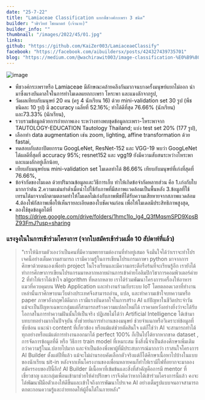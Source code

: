 ```yaml
---
date: "25-7-22"
title: "Lamiaceae Classification แยกพืชวงศ์กะเพรา 3 ชนิด"
builder: "วชิรวิทย์ ไชยมาตย์ (เจ้านาย)"
builder_info: ""
thumbnail: "/images/2022/45/01.jpg"
links:
github: "https://github.com/KaiZer003/LamiaceaeClassify"
facebook: "https://facebook.com/aibuildersx/posts/424327439735701"
blog: "https://medium.com/@wachirawit003/image-classification-%E0%B9%80%E0%B9%80%E0%B8%A2%E0%B8%81%E0%B8%9E%E0%B8%B7%E0%B8%8A%E0%B8%A7%E0%B8%87%E0%B8%A8%E0%B9%8C%E0%B8%81%E0%B8%B0%E0%B9%80%E0%B8%9E%E0%B8%A3%E0%B8%B2-3-%E0%B8%8A%E0%B8%99%E0%B8%B4%E0%B8%94-480b9b823d85"
---
```


![image](/images/2022/45/01.jpg)

-  พืชวงศ์กระเพราหรือ Lamiaceae มีลักษณะคล้ายคลึงกันมากจนบางครั้งมนุษย์แยกไม่ออก นำมาซึ่งแรงบันดาลใจในการทำโมเดลแยกกะเพรา โหระพา และแมงลักจากรูป,
- วัดผลเทียบกับมนุษย์ 20 คน (ครู 4 นักเรียน 16) ด้วย mini-validation set 30 รูป (พืชชนิดละ 10 รูป) มี accuracy เฉลี่ยที่ 52.16%; ทำได้ดีที่สุด 76.66% (นักเรียน) และ73.33% (นักเรียน),
- รวบรวมข้อมูลด้วยการถ่ายภาพเอง ระหว่างทางพบชุดข้อมูลกะเพรา-โหระพาจาก TAUTOLOGY-EDUCATION Tautology Thailand; แบ่ง test set 20% (177 รูป),
- เลือกทำ data augmentation เช่น zoom, lighting, affine transformation ด้วย fastai,
- ทดสอบกับสถาปัตยกรรม GoogLeNet, ResNet-152 และ VGG-19 พบว่า GoogLeNet ได้ผลดีที่สุดที่ accuracy 95%; resnet152 และ vgg19 ยังมีความสับสนระหว่างโหระพาและแมงลักอยู่เล็กน้อย,
- เทียบกับมนุษย์บน mini-validation set โมเดลทำได้ 86.66% เทียบกับมนุษย์ที่เก่งที่สุดที่ 76.66%,
- ข้อจำกัดของโมเดล ด้วยปริมาณข้อมูลเเละวิธีการเก็บ ทำให้เกิดข้อจำกัดหลายส่วน คือ 1.เก่งกับใบมากกว่าต้น 2.ความเเม่นยำต่ำเมื่อนำไปใช้กับภาพที่มีสภาพเเวดล้อมเป็นพื้นหลัง 3.ข้อมูลที่ใช้เทรนได้มาจากผักตามตลาดทำให้โมเดลไม่เก่งกับภาพพืชที่ได้รับความเสียหายจากสภาพเเวดล้อม 4.ต้องโฟกัสภาพเพื่อให้เห็นรายละเอียดของใบชัดเจนก่อน เพื่อให้โมเดลมีประสิทธิภาพสูงสุด,
- ลองใช้ชุดข้อมูลได้ที่ https://drive.google.com/drive/folders/1hmc1Io_lg4_Q3fMqsmSPD9XpsBZ93FmJ?usp=sharing

### แรงจูงในในการเข้าร่วมโครงการ (จากใบสมัครเข้าร่วมเมื่อ 10 สัปดาห์ที่แล้ว)

> "เราให้นิยามตัวเองว่าเป็นคนที่มีความพยายามต่องานที่ทำอยู่เสมอ จึงมั่นใจได้ว่าเราจะทำโปรเจคนี้อย่างเต็มความสามารถ เรามีความรู้ในการเขียนโปรแกรมภาษา python มาจากการศึกษาด้วยตนเองเพื่อทำ project ในโรงเรียนและมีความกระตือรือร้นที่จะเรียนรู้อีก เรายังได้ทำการศึกษาการเขียนโปรแกรมมาหลากหลายผ่านการเข้าค่ายโอลิมปิกวิชาการคอมพิวเตอร์ค่าย 2 ที่ทำให้เราได้เข้าใจ algorithm ที่หลากหลาย เราได้ร่วมพัฒนาโครงการเครื่องให้อาหารแมวที่ควบคุมบน Web Application และทำงานร่วมกับระบบ IoT โดยตลอดเวลาที่ทำงานเหล่านั้นเราศึกษาบนเว็บต่างประเทศจึงสามารถอ่าน, แปล, และทำความเข้าใจบทความหรือ paper ภาษาอังกฤษได้ดีมาก เรามีแรงบันดาลใจในการสร้าง AI แก้ปัญหาในชีวิตประจำวัน แม้จะเป็นปัญหาเฉพาะกลุ่มแต่ก็สามารถสร้างความแปลกใหม่ได้ เราคาดหวังอย่างยิ่งว่าจะได้รับโอกาสในการทำความฝันนั้นให้เป็นจริง  ปฏิเสธไม่ได้ว่า Artificial Intelligence ได้เข้ามาบทบาทอย่างมากในปัจจุบัน ทั้งช่วยย่นการทำงานของมนุษย์ ช่วยจำแนกหรือวิเคราะห์ข้อมูลที่ซับซ้อน แนะนำ content ที่เกี่ยวข้อง หรือแม้แต่ช่วยตัดสินใจ แต่ก็ใช่ว่า AI จะสามารถทำได้ทุกอย่างหรือแม้แต่การทำงานออกมาได้ perfect 100% ก็เป็นไปได้ยากหากขาด dataset , การจัดการข้อมูลที่ดี หรือ วิธีการ train model ที่เหมาะสม ซึ่งสิ่งนี้จำเป็นต้องศึกษาเพิ่มเติมกว่าความรู้ในม.ปลายไปมาก และจำเป็นต้องพึ่งพาผู้ที่มีประสบการณ์มากกว่า  เราสนใจโครงการ AI Builder ตั้งแต่ปีที่แล้ว แม้จะไม่ผ่านรอบคัดเลือกตัวจริงแต่ก็ได้ศึกษาเนื้อหาไปบ้างในแบบของนักเรียน sit-in หลังจากเห็นโครงงานของเพื่อนหลายคนก็ทำให้เรามีไฟที่อยากจะมาลองสมัครรอบของปีนี้อีก! AI Builder มีเนื้อหาที่เข้มข้นและสิ่งที่สำคัญคือการมี mentor ที่เชี่ยวชาญ และกลุ่มเพื่อนเข้ามาช่วยให้คำปรึกษา เราจึงคิดว่าหากได้เข้าร่วมโครงการนี้แล้ว คงจะได้พัฒนาฝีมือตัวเองให้ดีขึ้นและเข้าใจถึงการพัฒนาโปรเจค AI อย่างเต็มรูปแบบจนอาจสามารถตกตะกอนความรู้และถ่ายทอดให้ผู้อื่นได้ในภายหลัง"